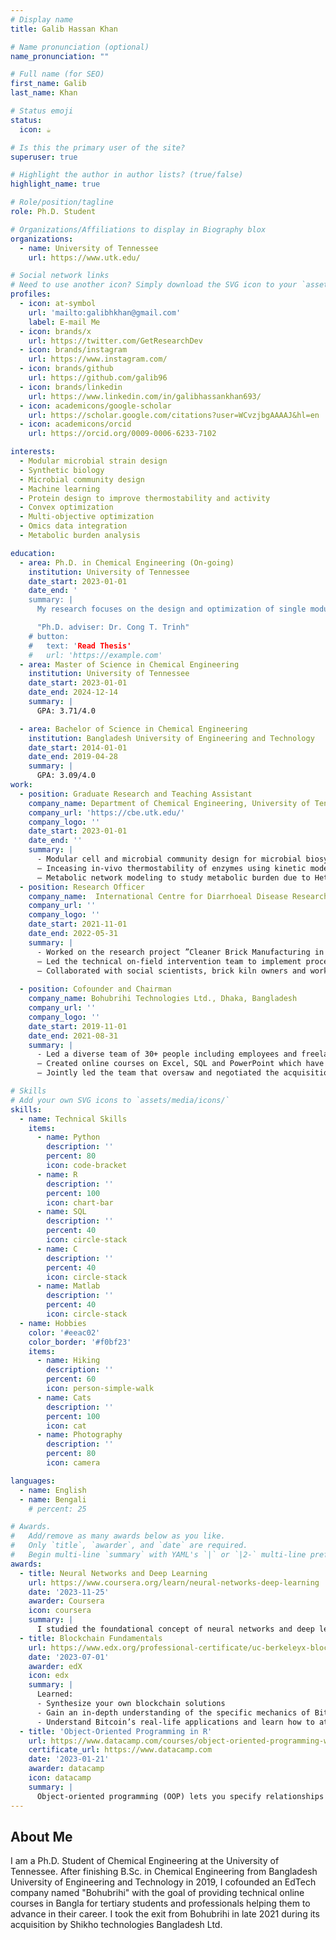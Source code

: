 ```yaml
---
# Display name
title: Galib Hassan Khan

# Name pronunciation (optional)
name_pronunciation: ""

# Full name (for SEO)
first_name: Galib
last_name: Khan

# Status emoji
status:
  icon: ☕️

# Is this the primary user of the site?
superuser: true

# Highlight the author in author lists? (true/false)
highlight_name: true

# Role/position/tagline
role: Ph.D. Student

# Organizations/Affiliations to display in Biography blox
organizations:
  - name: University of Tennessee
    url: https://www.utk.edu/

# Social network links
# Need to use another icon? Simply download the SVG icon to your `assets/media/icons/` folder.
profiles:
  - icon: at-symbol
    url: 'mailto:galibhkhan@gmail.com'
    label: E-mail Me
  - icon: brands/x
    url: https://twitter.com/GetResearchDev
  - icon: brands/instagram
    url: https://www.instagram.com/
  - icon: brands/github
    url: https://github.com/galib96
  - icon: brands/linkedin
    url: https://www.linkedin.com/in/galibhassankhan693/
  - icon: academicons/google-scholar
    url: https://scholar.google.com/citations?user=WCvzjbgAAAAJ&hl=en
  - icon: academicons/orcid
    url: https://orcid.org/0009-0006-6233-7102

interests:
  - Modular microbial strain design
  - Synthetic biology
  - Microbial community design
  - Machine learning
  - Protein design to improve thermostability and activity
  - Convex optimization
  - Multi-objective optimization 
  - Omics data integration
  - Metabolic burden analysis

education:
  - area: Ph.D. in Chemical Engineering (On-going)
    institution: University of Tennessee
    date_start: 2023-01-01
    date_end: '
    summary: |
      My research focuses on the design and optimization of single modular cell as well as microbial communities for production of multiple target chemical compounds. This aims to create minimal design enabling fast design-build-test cycle in metabolic engineering and systems biology.

      "Ph.D. adviser: Dr. Cong T. Trinh"
    # button:
    #   text: 'Read Thesis'
    #   url: 'https://example.com'
  - area: Master of Science in Chemical Engineering
    institution: University of Tennessee
    date_start: 2023-01-01
    date_end: 2024-12-14
    summary: |
      GPA: 3.71/4.0

  - area: Bachelor of Science in Chemical Engineering
    institution: Bangladesh University of Engineering and Technology
    date_start: 2014-01-01
    date_end: 2019-04-28
    summary: |
      GPA: 3.09/4.0 
work:
  - position: Graduate Research and Teaching Assistant
    company_name: Department of Chemical Engineering, University of Tennessee, Knoxville, TN, USA
    company_url: 'https://cbe.utk.edu/'
    company_logo: ''
    date_start: 2023-01-01
    date_end: ''
    summary: |
      - Modular cell and microbial community design for microbial biosynthesis of diverse chemical compounds using machine learning, omics, and heuristic optimization.
      – Inceasing in-vivo thermostability of enzymes using kinetic modeling and machine learning to enable high temperature biosynthesis (CBP to fuel team, Center for Bioenergy Innovation, Oak Ridge National Laboratory, USA).
      – Metabolic network modeling to study metabolic burden due to Heterologous protein expression in microbial cell.
  - position: Research Officer
    company_name:  International Centre for Diarrhoeal Disease Research (ICDDR,B), Dhaka, Bangladesh
    company_url: ''
    company_logo: ''
    date_start: 2021-11-01
    date_end: 2022-05-31
    summary: |
      - Worked on the research project ”Cleaner Brick Manufacturing in Bangladesh” jointly conducted by Stanford University, ICDDR,B and BUET led by Dr. Stephen Luby, Professor, Stanford University. 
      – Led the technical on-field intervention team to implement process improvements to improve brick quality, and to reduce CO emission by 50 percent.
      – Collaborated with social scientists, brick kiln owners and workers about new process implementation and its progress.
  
  - position: Cofounder and Chairman
    company_name: Bohubrihi Technologies Ltd., Dhaka, Bangladesh
    company_url: ''
    company_logo: ''
    date_start: 2019-11-01
    date_end: 2021-08-31
    summary: |
      - Led a diverse team of 30+ people including employees and freelancers.
      – Created online courses on Excel, SQL and PowerPoint which have 100000+ enrollments.
      – Jointly led the team that oversaw and negotiated the acquisition of the company by Shikho technologies Bangladesh Ltd.

# Skills
# Add your own SVG icons to `assets/media/icons/`
skills:
  - name: Technical Skills
    items:
      - name: Python
        description: ''
        percent: 80
        icon: code-bracket
      - name: R
        description: ''
        percent: 100
        icon: chart-bar
      - name: SQL
        description: ''
        percent: 40
        icon: circle-stack
      - name: C
        description: ''
        percent: 40
        icon: circle-stack
      - name: Matlab
        description: ''
        percent: 40
        icon: circle-stack
  - name: Hobbies
    color: '#eeac02'
    color_border: '#f0bf23'
    items:
      - name: Hiking
        description: ''
        percent: 60
        icon: person-simple-walk
      - name: Cats
        description: ''
        percent: 100
        icon: cat
      - name: Photography
        description: ''
        percent: 80
        icon: camera

languages:
  - name: English
  - name: Bengali
    # percent: 25

# Awards.
#   Add/remove as many awards below as you like.
#   Only `title`, `awarder`, and `date` are required.
#   Begin multi-line `summary` with YAML's `|` or `|2-` multi-line prefix and indent 2 spaces below.
awards:
  - title: Neural Networks and Deep Learning
    url: https://www.coursera.org/learn/neural-networks-deep-learning
    date: '2023-11-25'
    awarder: Coursera
    icon: coursera
    summary: |
      I studied the foundational concept of neural networks and deep learning. By the end, I was familiar with the significant technological trends driving the rise of deep learning; build, train, and apply fully connected deep neural networks; implement efficient (vectorized) neural networks; identify key parameters in a neural network’s architecture; and apply deep learning to your own applications.
  - title: Blockchain Fundamentals
    url: https://www.edx.org/professional-certificate/uc-berkeleyx-blockchain-fundamentals
    date: '2023-07-01'
    awarder: edX
    icon: edx
    summary: |
      Learned:
      - Synthesize your own blockchain solutions
      - Gain an in-depth understanding of the specific mechanics of Bitcoin
      - Understand Bitcoin’s real-life applications and learn how to attack and destroy Bitcoin, Ethereum, smart contracts and Dapps, and alternatives to Bitcoin’s Proof-of-Work consensus algorithm
  - title: 'Object-Oriented Programming in R'
    url: https://www.datacamp.com/courses/object-oriented-programming-with-s3-and-r6-in-r
    certificate_url: https://www.datacamp.com
    date: '2023-01-21'
    awarder: datacamp
    icon: datacamp
    summary: |
      Object-oriented programming (OOP) lets you specify relationships between functions and the objects that they can act on, helping you manage complexity in your code. This is an intermediate level course, providing an introduction to OOP, using the S3 and R6 systems. S3 is a great day-to-day R programming tool that simplifies some of the functions that you write. R6 is especially useful for industry-specific analyses, working with web APIs, and building GUIs.
---
```


## About Me

I am a Ph.D. Student of Chemical Engineering at the University of Tennessee. After finishing B.Sc. in Chemical Engineering from Bangladesh University of Engineering and Technology in 2019, I cofounded an EdTech company named "Bohubrihi" with the goal of providing technical online courses in Bangla for tertiary students and professionals helping them to advance in their career. I took the exit from Bohubrihi in late 2021 during its acquisition by Shikho technologies Bangladesh Ltd.
